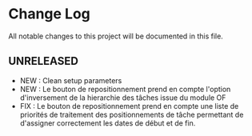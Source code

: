# Change Log
All notable changes to this project will be documented in this file.


## UNRELEASED

- NEW : Clean setup parameters
- NEW : Le bouton de repositionnement prend en compte l'option d'inversement de la hierarchie des tâches issue du module OF
- FIX : Le bouton de repositionnement prend en compte une liste de priorités de traitement des positionnements de tâche permettant de d'assigner correctement les dates de début et de fin.  

